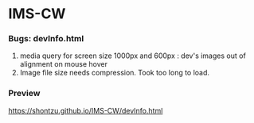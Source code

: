 # IMS-CW
### Bugs: devInfo.html
1. media query for screen size 1000px and 600px : dev's images out of alignment on mouse  hover
2. Image file size needs compression. Took too long to load.

### Preview
https://shontzu.github.io/IMS-CW/devInfo.html

